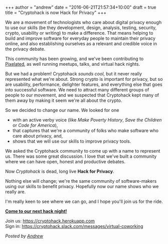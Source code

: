 +++
author = "andrew"
date = "2016-06-21T21:57:34+10:00"
draft = true
title = "Cryptohack is now Hack for Privacy"
+++

We are a movement of technologists who care about digital privacy enough to use our skills (be they development, design, analysis, testing, security, crypto, usability or writing) to make a difference. That means helping to build and improve software for everyday people to maintain their privacy online, and also establishing ourselves as a relevant and credible voice in the privacy debate.

This community has been growing, and we've been contributing to [Pixelated](https://pixelated-project.org), as well running meetups, talks, and virtual hack nights.

But we had a problem! Cryptohack _sounds cool_, but it never really represented what we're about. Strong crypto is important for privacy, but so are usability, performance, delighter features, and everything else that goes into successful software. We need to attract many different groups of people to our movement, and we suspected that Cryptohack kept many of them away by making it seem we're all about the crypto.

So we decided to change our name. We looked for one

* with an active verby voice (like _Make Poverty History_, _Save the Children_ or _Code for America_),
* that captures that we're a community of folks who make software who care about privacy, and,
* shows that we will use our skills to improve privacy tools.

We asked the Cryptohack community to come up with a name to represent us. There was some great discussion. I love that we've built a community where we can have open, honest and productive debates.

Now _Cryptohack_ is dead, long live **Hack for Privacy**. 

Nothing else will change; we're the same community of software-makers using our skills to benefit privacy. Hopefully now our name shows who we really are.

I'm really keen to see where we can go, and I hope you'll join us for the ride.

<p class="center">
<a class="button" href="http://www.meetup.com/cryptohack/events/231390595/"><strong>Come to our next hack night!</strong></a>
</p>

Join us: https://cryptohack.herokuapp.com<br />
Sign in: https://cryptohack.slack.com/messages/virtual-coworking


*Posted by [Andrew](https://twitter.com/whereismytaco)*
